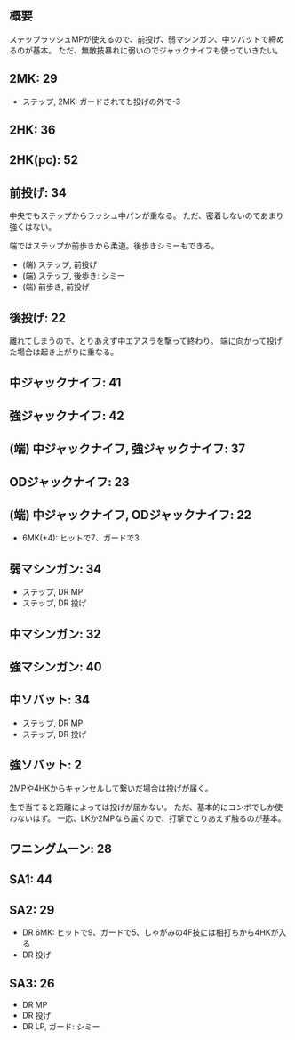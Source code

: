 ## 概要

ステップラッシュMPが使えるので、前投げ、弱マシンガン、中ソバットで締めるのが基本。
ただ、無敵技暴れに弱いのでジャックナイフも使っていきたい。

## 2MK: 29

- ステップ, 2MK: ガードされても投げの外で-3

## 2HK: 36

## 2HK(pc): 52

## 前投げ: 34

中央でもステップからラッシュ中パンが重なる。
ただ、密着しないのであまり強くはない。

端ではステップか前歩きから柔道。後歩きシミーもできる。

- (端) ステップ, 前投げ
- (端) ステップ, 後歩き: シミー
- (端) 前歩き, 前投げ

## 後投げ: 22

離れてしまうので、とりあえず中エアスラを撃って終わり。
端に向かって投げた場合は起き上がりに重なる。

## 中ジャックナイフ: 41

## 強ジャックナイフ: 42

## (端) 中ジャックナイフ, 強ジャックナイフ: 37

## ODジャックナイフ: 23

## (端) 中ジャックナイフ, ODジャックナイフ: 22

- 6MK(+4): ヒットで7、ガードで3

## 弱マシンガン: 34

- ステップ, DR MP
- ステップ, DR 投げ

## 中マシンガン: 32

## 強マシンガン: 40

## 中ソバット: 34

- ステップ, DR MP
- ステップ, DR 投げ

## 強ソバット: 2

2MPや4HKからキャンセルして繋いだ場合は投げが届く。

生で当てると距離によっては投げが届かない。
ただ、基本的にコンボでしか使わないはず。
一応、LKか2MPなら届くので、打撃でとりあえず触るのが基本。

## ワニングムーン: 28

## SA1: 44

## SA2: 29

- DR 6MK: ヒットで9、ガードで5、しゃがみの4F技には相打ちから4HKが入る
- DR 投げ

## SA3: 26

- DR MP
- DR 投げ
- DR LP, ガード: シミー
